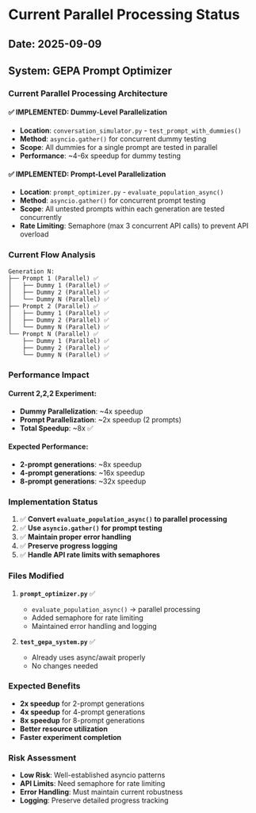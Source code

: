 # Current Parallel Processing Status

## Date: 2025-09-09
## System: GEPA Prompt Optimizer

### Current Parallel Processing Architecture

#### ✅ **IMPLEMENTED: Dummy-Level Parallelization**
- **Location**: `conversation_simulator.py` - `test_prompt_with_dummies()`
- **Method**: `asyncio.gather()` for concurrent dummy testing
- **Scope**: All dummies for a single prompt are tested in parallel
- **Performance**: ~4-6x speedup for dummy testing

#### ✅ **IMPLEMENTED: Prompt-Level Parallelization**
- **Location**: `prompt_optimizer.py` - `evaluate_population_async()`
- **Method**: `asyncio.gather()` for concurrent prompt testing
- **Scope**: All untested prompts within each generation are tested concurrently
- **Rate Limiting**: Semaphore (max 3 concurrent API calls) to prevent API overload

### Current Flow Analysis

```
Generation N:
├── Prompt 1 (Parallel) ✅
│   ├── Dummy 1 (Parallel) ✅
│   ├── Dummy 2 (Parallel) ✅
│   └── Dummy N (Parallel) ✅
├── Prompt 2 (Parallel) ✅
│   ├── Dummy 1 (Parallel) ✅
│   ├── Dummy 2 (Parallel) ✅
│   └── Dummy N (Parallel) ✅
└── Prompt N (Parallel) ✅
    ├── Dummy 1 (Parallel) ✅
    ├── Dummy 2 (Parallel) ✅
    └── Dummy N (Parallel) ✅
```

### Performance Impact

#### Current 2,2,2 Experiment:
- **Dummy Parallelization**: ~4x speedup
- **Prompt Parallelization**: ~2x speedup (2 prompts)
- **Total Speedup**: ~8x ✅

#### Expected Performance:
- **2-prompt generations**: ~8x speedup
- **4-prompt generations**: ~16x speedup
- **8-prompt generations**: ~32x speedup

### Implementation Status

1. ✅ **Convert `evaluate_population_async()` to parallel processing**
2. ✅ **Use `asyncio.gather()` for prompt testing**
3. ✅ **Maintain proper error handling**
4. ✅ **Preserve progress logging**
5. ✅ **Handle API rate limits with semaphores**

### Files Modified

1. **`prompt_optimizer.py`** ✅
   - `evaluate_population_async()` → parallel processing
   - Added semaphore for rate limiting
   - Maintained error handling and logging

2. **`test_gepa_system.py`** ✅
   - Already uses async/await properly
   - No changes needed

### Expected Benefits

- **2x speedup** for 2-prompt generations
- **4x speedup** for 4-prompt generations
- **8x speedup** for 8-prompt generations
- **Better resource utilization**
- **Faster experiment completion**

### Risk Assessment

- **Low Risk**: Well-established asyncio patterns
- **API Limits**: Need semaphore for rate limiting
- **Error Handling**: Must maintain current robustness
- **Logging**: Preserve detailed progress tracking
